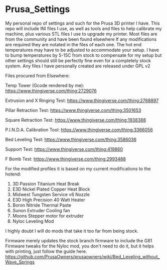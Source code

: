  # Prusa_Settings
My personal repo of settings and such for the Prusa 3D printer I have.
This repo will include INI files I use, as well as tools and files to help calibrate my machine, plus various STL files I use to upgrade my printer.
Most files are from the community and have been found elsewhere
If any modifications are required they are notated in the files of each one. The hot end temperatures may have to be adjusted to accommodate your setup. I have to bump temperatures by 5-15C from stock to compensate for my setup but other settings should still be perfectly fine even for a completely stock system.
Any files I have personally created are released under GPL v2

Files procured from Elsewhere:

Temp Tower (Gcode rendered by me): https://www.thingiverse.com/thing:2729076 

Extrusion and X Ringing Test: https://www.thingiverse.com/thing:2768897

Pillar Retraction Test: https://www.thingiverse.com/thing:3501653

Square Retraction Test: https://www.thingiverse.com/thing:1938388

P.I.N.D.A. Calibration Tool: https://www.thingiverse.com/thing:3366056

Bed Leveling Test: https://www.thingiverse.com/thing:3586036

Support Test: https://www.thingiverse.com/thing:419860

F Bomb Test: https://www.thingiverse.com/thing:2993488

For the modified profiles it is based on my current modifications to the hotend:
1) 3D Passion Titanium Heat Break
2) E3D Nickel Plated Copper Heat Block
3) Midwest Tungsten Service v6 Nozzle
4) E3D High Precision 40 Watt Heater 
5) Boron Nitride Thermal Paste
6) Sunon Extruder Cooling fan
7) Moons Stepper motor for extruder
8) Nyloc Leveling Mod

I highly doubt I will do mods that take it too far from being stock.

Firmware merely updates the stock branch firmware to include the G81 Firmware tweaks for the Nyloc mod, you don't need to do it, but it helps with printing, just follow the guide here. https://github.com/PrusaOwners/prusaowners/wiki/Bed_Leveling_without_Wave_Springs


